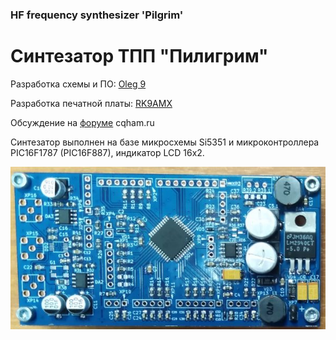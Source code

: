 ### HF frequency synthesizer 'Pilgrim'
# Синтезатор ТПП "Пилигрим"
Разработка схемы и ПО: [Oleg 9](http://www.cqham.ru/forum/member.php?3781-Oleg-9)

Разработка печатной платы: [RK9AMX](http://www.cqham.ru/forum/member.php?2533-RK9AMX)

Обсуждение на [форуме](http://www.cqham.ru/forum/showthread.php?45278-%D1%E8%ED%F2%E5%E7%E0%F2%EE%F0-%ED%E0-Si5351%C0-%E4%EB%FF-%D2%CF%CF) cqham.ru

Синтезатор выполнен на базе микросхемы Si5351 и микроконтроллера PIC16F1787 (PIC16F887), индикатор LCD 16x2.

![PCB](https://github.com/RK9AMX/SyntPilgrim/blob/main/PCB.png)
